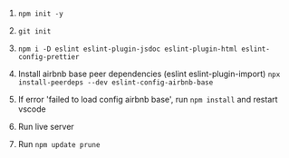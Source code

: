 1. `npm init -y`

2. `git init`

3. `npm i -D eslint eslint-plugin-jsdoc eslint-plugin-html eslint-config-prettier`

4. Install airbnb base peer dependencies (eslint eslint-plugin-import)
   `npx install-peerdeps --dev eslint-config-airbnb-base`

5. If error 'failed to load config airbnb base', run `npm install` and restart vscode

6. Run live server

7. Run `npm update prune`
